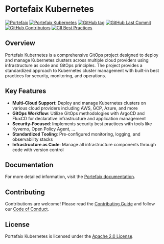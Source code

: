 # Portefaix Kubernetes

[![Portefaix](https://img.shields.io/badge/portefaix-blue.svg?logo=portefaix&logoColor=white)](https://portefaix.xyz)
[![Portefaix Kubernetes](https://img.shields.io/badge/Portefaix%20Kubernetes-blue)](https://github.com/portefaix/portefaix-kubernetes/)
[![GitHub tag](https://img.shields.io/github/tag/portefaix/portefaix-kubernetes.svg)](https://github.com/portefaix/portefaix-kubernetes/tags)
[![GitHub Last Commit](https://img.shields.io/github/last-commit/portefaix/portefaix-kubernetes)](https://github.com/portefaix/portefaix-kubernetes/commits/main)
[![GitHub Contributors](https://img.shields.io/github/contributors/portefaix/portefaix-kubernetes)](https://github.com/portefaix/portefaix-kubernetes/graphs/contributors)
[![CII Best Practices](https://bestpractices.coreinfrastructure.org/projects/4462/badge)](https://bestpractices.coreinfrastructure.org/projects/4462)

## Overview

Portefaix Kubernetes is a comprehensive GitOps project designed to deploy and manage Kubernetes
clusters across multiple cloud providers using infrastructure as code and GitOps principles.
The project provides a standardized approach to Kubernetes cluster management with built-in best
practices for security, monitoring, and operations.

## Key Features

- **Multi-Cloud Support**: Deploy and manage Kubernetes clusters on various cloud providers including AWS, GCP, Azure, and more
- **GitOps Workflow**: Utilize GitOps methodologies with ArgoCD and FluxCD for declarative infrastructure and application management
- **Security-Focused**: Implements security best practices with tools like Kyverno, Open Policy Agent, ...
- **Standardized Tooling**: Pre-configured monitoring, logging, and observability stacks
- **Infrastructure as Code**: Manage all infrastructure components through code with version control

## Documentation

For more detailed information, visit the [Portefaix documentation](http://www.portefaix.xyz/).

## Contributing

Contributions are welcome! Please read the [Contributing Guide](./CONTRIBUTING.md) and follow our [Code of Conduct](./CODE_OF_CONDUCT.md).

## License

Portefaix Kubernetes is licensed under the [Apache 2.0 License](./LICENSE).
